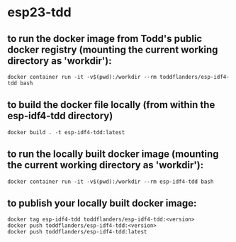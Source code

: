 # esp23-tdd

## to run the docker image from Todd's public docker registry (mounting the current working directory as 'workdir'):
```
docker container run -it -v$(pwd):/workdir --rm toddflanders/esp-idf4-tdd bash
```

## to build the docker file locally (from within the esp-idf4-tdd directory)
```
docker build . -t esp-idf4-tdd:latest
```

## to run the locally built docker image (mounting the current working directory as 'workdir'):
```
docker container run -it -v$(pwd):/workdir --rm esp-idf4-tdd bash
```

## to publish your locally built docker image:
```
docker tag esp-idf4-tdd toddflanders/esp-idf4-tdd:<version>
docker push toddflanders/esp-idf4-tdd:<version>
docker push toddflanders/esp-idf4-tdd:latest
```
